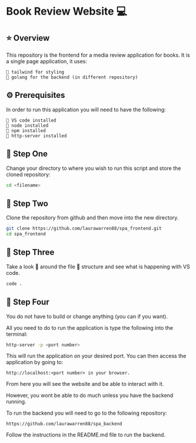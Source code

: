 # **Book Review Website** 💻

## ⭐️ Overview

This repository is the frontend for a media review application for books. It is a single page application, it uses:

```text
🔹 tailwind for styling
🔹 golang for the backend (in different repository)
```

## ⚙️ Prerequisites

In order to run this application you will need to have the following:

```text
🔸 VS code installed
🔸 node installed
🔸 npm installed
🔸 http-server installed
```

## 🐾 Step One

Change your directory to where you wish to run this script and store the cloned repository:

```bash
cd <filename>
```

## 🐾 Step Two

Clone the repository from github and then move into the new directory.

```bash
git clone https://github.com/laurawarren88/spa_frontend.git
cd spa_frontend
```

## 🐾 Step Three

Take a look 👀 around the file 📂 structure and see what is happening with VS code.

```bash
code .
```

## 🐾 Step Four

You do not have to build or change anything (you can if you want).

All you need to do to run the application is type the following into the terminal:

```bash
http-server -p <port number>
```

This will run the application on your desired port. You can then access the application by going to:

```text
http://localhost:<port number> in your browser.
```

From here you will see the website and be able to interact with it.

However, you wont be able to do much unless you have the backend running.

To run the backend you will need to go to the following repository:

```text
https://github.com/laurawarren88/spa_backend
```

Follow the instructions in the README.md file to run the backend.
